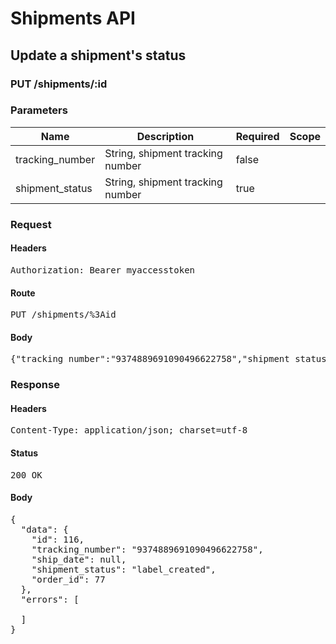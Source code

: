 # Shipments API

## Update a shipment&#39;s status

### PUT /shipments/:id

### Parameters

| Name | Description | Required | Scope |
|------|-------------|----------|-------|
| tracking_number | String, shipment tracking number | false |  |
| shipment_status | String, shipment tracking number | true |  |

### Request

#### Headers

<pre>Authorization: Bearer myaccesstoken</pre>

#### Route

<pre>PUT /shipments/%3Aid</pre>

#### Body

<pre>{"tracking_number":"9374889691090496622758","shipment_status":"label_created"}</pre>

### Response

#### Headers

<pre>Content-Type: application/json; charset=utf-8</pre>

#### Status

<pre>200 OK</pre>

#### Body

<pre>{
  "data": {
    "id": 116,
    "tracking_number": "9374889691090496622758",
    "ship_date": null,
    "shipment_status": "label_created",
    "order_id": 77
  },
  "errors": [

  ]
}</pre>
